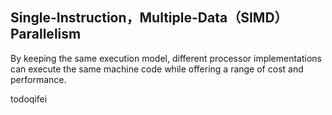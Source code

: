 ## Single-Instruction，Multiple-Data（SIMD）Parallelism





By keeping the same execution model, different processor implementations can execute the same machine code while offering a range of cost and performance.

todoqifei
